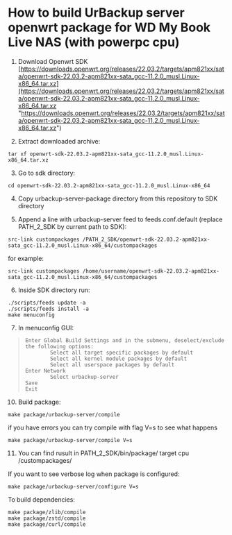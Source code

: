 
# How to build UrBackup server openwrt package for WD My Book Live NAS (with powerpc cpu)

1. Download Openwrt SDK
[https://downloads.openwrt.org/releases/22.03.2/targets/apm821xx/sata/openwrt-sdk-22.03.2-apm821xx-sata_gcc-11.2.0_musl.Linux-x86_64.tar.xz](https://downloads.openwrt.org/releases/22.03.2/targets/apm821xx/sata/openwrt-sdk-22.03.2-apm821xx-sata_gcc-11.2.0_musl.Linux-x86_64.tar.xz "https://downloads.openwrt.org/releases/22.03.2/targets/apm821xx/sata/openwrt-sdk-22.03.2-apm821xx-sata_gcc-11.2.0_musl.Linux-x86_64.tar.xz")


2. Extract downloaded archive:
```shell
tar xf openwrt-sdk-22.03.2-apm821xx-sata_gcc-11.2.0_musl.Linux-x86_64.tar.xz
```

3. Go to sdk directory:
```shell
cd openwrt-sdk-22.03.2-apm821xx-sata_gcc-11.2.0_musl.Linux-x86_64
```

4. Copy urbackup-server-package directory from this repository to SDK directory

5. Append a line with urbackup-server feed to feeds.conf.default (replace PATH_2_SDK by current path to SDK):
```shell
src-link custompackages /PATH_2_SDK/openwrt-sdk-22.03.2-apm821xx-sata_gcc-11.2.0_musl.Linux-x86_64/custompackages
```
for example:

```shell
src-link custompackages /home/username/openwrt-sdk-22.03.2-apm821xx-sata_gcc-11.2.0_musl.Linux-x86_64/custompackages
```


6. Inside SDK directory run:
```shell
./scripts/feeds update -a
./scripts/feeds install -a
make menuconfig
```

7. In menuconfig GUI:

>     Enter Global Build Settings and in the submenu, deselect/exclude the following options:
>             Select all target specific packages by default
>             Select all kernel module packages by default
>             Select all userspace packages by default
>     Enter Network
>             Select urbackup-server
>     Save
>     Exit

10. Build package:
```shell
make package/urbackup-server/compile
```
if you have errors you can try compile with flag V=s to see what happens
```shell
make package/urbackup-server/compile V=s
```


11. You can find rusult in PATH_2_SDK/bin/package/ target cpu /custompackages/




If you want to see verbose log when package is configured:
```shell
make package/urbackup-server/configure V=s
```

To build dependencies:
```shell
make package/zlib/compile
make package/zstd/compile
make package/curl/compile
```



